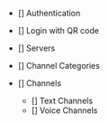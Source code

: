 - [] Authentication
- [] Login with QR code

- [] Servers
- [] Channel Categories
- [] Channels
  - [] Text Channels
  - [] Voice Channels
